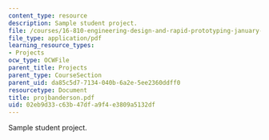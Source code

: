 ```yaml
---
content_type: resource
description: Sample student project.
file: /courses/16-810-engineering-design-and-rapid-prototyping-january-iap-2007/02eb9d33c63b47dfa9f4e3809a5132df_projbanderson.pdf
file_type: application/pdf
learning_resource_types:
- Projects
ocw_type: OCWFile
parent_title: Projects
parent_type: CourseSection
parent_uid: da85c5d7-7134-040b-6a2e-5ee2360ddff0
resourcetype: Document
title: projbanderson.pdf
uid: 02eb9d33-c63b-47df-a9f4-e3809a5132df
---
```

Sample student project.

